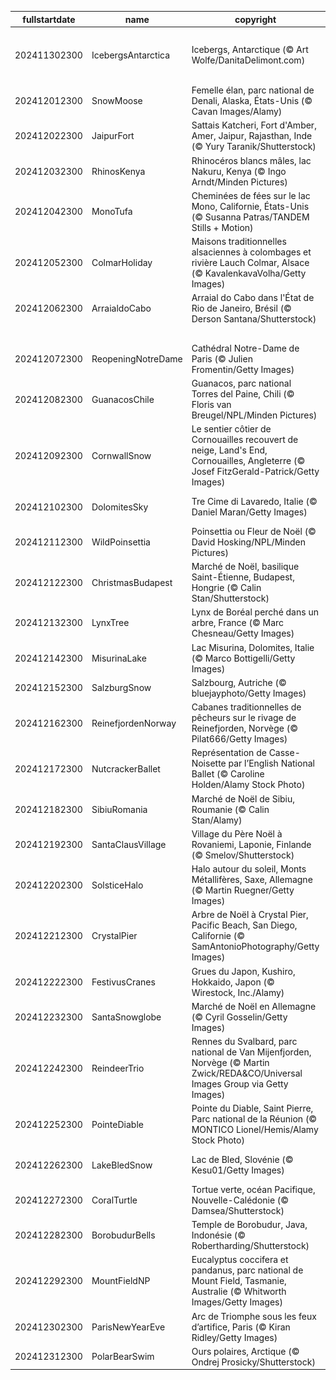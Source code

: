 |fullstartdate|name|copyright|title|image|
|--|--|--|--|--|
202411302300|IcebergsAntarctica|Icebergs, Antarctique (© Art Wolfe/DanitaDelimont.com)|Protéger les dernières grandes étendues sauvages|![](/fr-FR/2024/12/202411302300IcebergsAntarctica.jpg)|
202412012300|SnowMoose|Femelle élan, parc national de Denali, Alaska, États-Unis (© Cavan Images/Alamy)|Prenez votre « élan » vers le Grand Nord|![](/fr-FR/2024/12/202412012300SnowMoose.jpg)|
202412022300|JaipurFort|Sattais Katcheri, Fort d'Amber, Amer, Jaipur, Rajasthan, Inde (© Yury Taranik/Shutterstock)|Des piliers et des hommes|![](/fr-FR/2024/12/202412022300JaipurFort.jpg)|
202412032300|RhinosKenya|Rhinocéros blancs mâles, lac Nakuru, Kenya (© Ingo Arndt/Minden Pictures)|Un animal au bord de l'extinction|![](/fr-FR/2024/12/202412032300RhinosKenya.jpg)|
202412042300|MonoTufa|Cheminées de fées sur le lac Mono, Californie, États-Unis (© Susanna Patras/TANDEM Stills + Motion)|Un trésor géologique californien|![](/fr-FR/2024/12/202412042300MonoTufa.jpg)|
202412052300|ColmarHoliday|Maisons traditionnelles alsaciennes à colombages et rivière Lauch Colmar, Alsace (© KavalenkavaVolha/Getty Images)|Magie Hivernale|![](/fr-FR/2024/12/202412052300ColmarHoliday.jpg)|
202412062300|ArraialdoCabo|Arraial do Cabo dans l'État de Rio de Janeiro, Brésil (© Derson Santana/Shutterstock)|Du bleu à perte de vue|![](/fr-FR/2024/12/202412062300ArraialdoCabo.jpg)|
||||![](/fr-FR/2024/12/.jpg)|
202412072300|ReopeningNotreDame|Cathédral Notre-Dame de Paris (© Julien Fromentin/Getty Images)|Notre-Dame renaît de ses cendres|![](/fr-FR/2024/12/202412072300ReopeningNotreDame.jpg)|
202412082300|GuanacosChile|Guanacos, parc national Torres del Paine, Chili (© Floris van Breugel/NPL/Minden Pictures)|Les gardiens des steppes andines|![](/fr-FR/2024/12/202412082300GuanacosChile.jpg)|
202412092300|CornwallSnow|Le sentier côtier de Cornouailles recouvert de neige, Land's End, Cornouailles, Angleterre (© Josef FitzGerald-Patrick/Getty Images)|Le Finisterre anglais|![](/fr-FR/2024/12/202412092300CornwallSnow.jpg)|
202412102300|DolomitesSky|Tre Cime di Lavaredo, Italie (© Daniel Maran/Getty Images)|Les géants des Dolomites italiennes|![](/fr-FR/2024/12/202412102300DolomitesSky.jpg)|
202412112300|WildPoinsettia|Poinsettia ou Fleur de Noël (© David Hosking/NPL/Minden Pictures)|La fleur de Noël par excellence|![](/fr-FR/2024/12/202412112300WildPoinsettia.jpg)|
202412122300|ChristmasBudapest|Marché de Noël, basilique Saint-Étienne, Budapest, Hongrie (© Calin Stan/Shutterstock)|Un avant-goût de Noël|![](/fr-FR/2024/12/202412122300ChristmasBudapest.jpg)|
202412132300|LynxTree|Lynx de Boréal perché dans un arbre, France (© Marc Chesneau/Getty Images)|Le sphinx des bois|![](/fr-FR/2024/12/202412132300LynxTree.jpg)|
202412142300|MisurinaLake|Lac Misurina, Dolomites, Italie (© Marco Bottigelli/Getty Images)|Un lac de larmes|![](/fr-FR/2024/12/202412142300MisurinaLake.jpg)|
202412152300|SalzburgSnow|Salzbourg, Autriche (© bluejayphoto/Getty Images)|La perle des Alpes|![](/fr-FR/2024/12/202412152300SalzburgSnow.jpg)|
202412162300|ReinefjordenNorway|Cabanes traditionnelles de pêcheurs sur le rivage de Reinefjorden, Norvège (© Pilat666/Getty Images)|Un paysage magique|![](/fr-FR/2024/12/202412162300ReinefjordenNorway.jpg)|
202412172300|NutcrackerBallet|Représentation de Casse-Noisette par l’English National Ballet (© Caroline Holden/Alamy Stock Photo)|Le ballet incontournable de ces fêtes|![](/fr-FR/2024/12/202412172300NutcrackerBallet.jpg)|
202412182300|SibiuRomania|Marché de Noël de Sibiu, Roumanie  (© Calin Stan/Alamy)|Noël au Cœur de la Transylvanie|![](/fr-FR/2024/12/202412182300SibiuRomania.jpg)|
202412192300|SantaClausVillage|Village du Père Noël à Rovaniemi, Laponie, Finlande (© Smelov/Shutterstock)|Là où vit le Père Noël|![](/fr-FR/2024/12/202412192300SantaClausVillage.jpg)|
202412202300|SolsticeHalo|Halo autour du soleil, Monts Métallifères, Saxe, Allemagne (© Martin Ruegner/Getty Images)|Merveille hivernale|![](/fr-FR/2024/12/202412202300SolsticeHalo.jpg)|
202412212300|CrystalPier|Arbre de Noël à Crystal Pier, Pacific Beach, San Diego, Californie (© SamAntonioPhotography/Getty Images)|Le surf, le sable et le Père Noël !|![](/fr-FR/2024/12/202412212300CrystalPier.jpg)|
202412222300|FestivusCranes|Grues du Japon, Kushiro, Hokkaido, Japon (© Wirestock, Inc./Alamy)|L'art du vol|![](/fr-FR/2024/12/202412222300FestivusCranes.jpg)|
202412232300|SantaSnowglobe|Marché de Noël en Allemagne (© Cyril Gosselin/Getty Images)|N’oubliez pas vos petits souliers !|![](/fr-FR/2024/12/202412232300SantaSnowglobe.jpg)|
202412242300|ReindeerTrio|Rennes du Svalbard, parc national de Van Mijenfjorden, Norvège (© Martin Zwick/REDA&CO/Universal Images Group via Getty Images)|Joyeux Noël !|![](/fr-FR/2024/12/202412242300ReindeerTrio.jpg)|
202412252300|PointeDiable|Pointe du Diable, Saint Pierre, Parc national de la Réunion (© MONTICO Lionel/Hemis/Alamy Stock Photo)|Le souffle du diable et de la nature|![](/fr-FR/2024/12/202412252300PointeDiable.jpg)|
202412262300|LakeBledSnow|Lac de Bled, Slovénie (© Kesu01/Getty Images)|Des magnifiques reflets glacés|![](/fr-FR/2024/12/202412262300LakeBledSnow.jpg)|
202412272300|CoralTurtle|Tortue verte, océan Pacifique, Nouvelle-Calédonie (© Damsea/Shutterstock)|La doyenne de nos océans|![](/fr-FR/2024/12/202412272300CoralTurtle.jpg)|
202412282300|BorobudurBells|Temple de Borobudur, Java, Indonésie (© Robertharding/Shutterstock)|La montagne sacrée|![](/fr-FR/2024/12/202412282300BorobudurBells.jpg)|
202412292300|MountFieldNP|Eucalyptus coccifera et pandanus, parc national de Mount Field, Tasmanie, Australie (© Whitworth Images/Getty Images)|Un parc extraordinaire|![](/fr-FR/2024/12/202412292300MountFieldNP.jpg)|
202412302300|ParisNewYearEve|Arc de Triomphe sous les feux d’artifice, Paris (© Kiran Ridley/Getty Images)|Le compte à rebours est lancé !|![](/fr-FR/2024/12/202412302300ParisNewYearEve.jpg)|
202412312300|PolarBearSwim|Ours polaires, Arctique (© Ondrej Prosicky/Shutterstock)|Bienvenue 2025 !|![](/fr-FR/2024/12/202412312300PolarBearSwim.jpg)|
